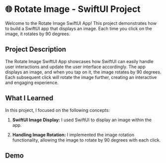 # 🌐 Rotate Image - SwiftUI Project

Welcome to the Rotate Image SwiftUI App! This project demonstrates how to build a SwiftUI app that displays an image. Each time you click on the image, it rotates by 90 degrees.

## Project Description

The Rotate Image SwiftUI App showcases how SwiftUI can easily handle user interactions and update the user interface accordingly. The app displays an image, and when you tap on it, the image rotates by 90 degrees. Each subsequent click will rotate the image further, creating an interactive and engaging experience.
  
## What I Learned

In this project, I focused on the following concepts:

1. **SwiftUI Image Display:** I used SwiftUI to display an image within the app.

2. **Handling Image Rotation:** I implemented the image rotation functionality, allowing the image to rotate by 90 degrees with each click.

## Demo
